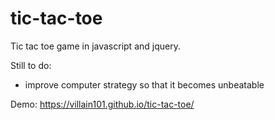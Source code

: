 # tic-tac-toe
Tic tac toe game in javascript and jquery.

Still to do:
- improve computer strategy so that it becomes unbeatable

Demo: https://villain101.github.io/tic-tac-toe/
